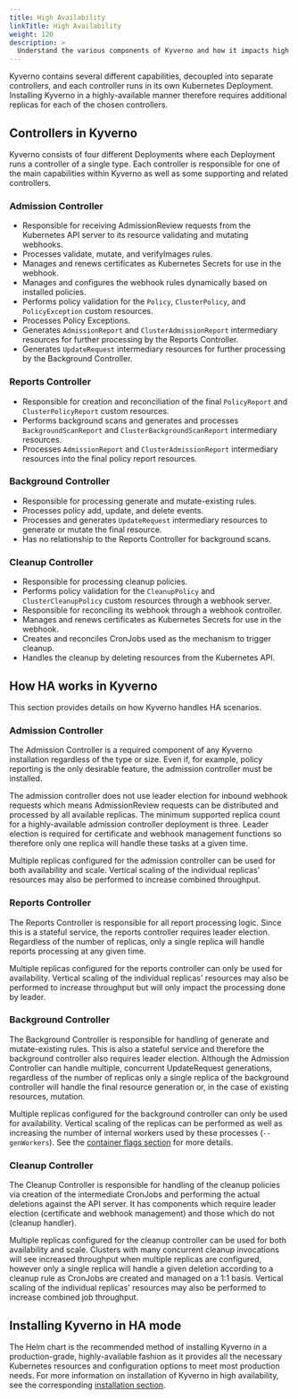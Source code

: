 ```yaml
---
title: High Availability
linkTitle: High Availability
weight: 120
description: >
  Understand the various components of Kyverno and how it impacts high availability.
---
```


Kyverno contains several different capabilities, decoupled into separate controllers, and each controller runs in its own Kubernetes Deployment. Installing Kyverno in a highly-available manner therefore requires additional replicas for each of the chosen controllers.

## Controllers in Kyverno

Kyverno consists of four different Deployments where each Deployment runs a controller of a single type. Each controller is responsible for one of the main capabilities within Kyverno as well as some supporting and related controllers.

### Admission Controller

* Responsible for receiving AdmissionReview requests from the Kubernetes API server to its resource validating and mutating webhooks.
* Processes validate, mutate, and verifyImages rules.
* Manages and renews certificates as Kubernetes Secrets for use in the webhook.
* Manages and configures the webhook rules dynamically based on installed policies.
* Performs policy validation for the `Policy`, `ClusterPolicy`, and `PolicyException` custom resources.
* Processes Policy Exceptions.
* Generates `AdmissionReport` and `ClusterAdmissionReport` intermediary resources for further processing by the Reports Controller.
* Generates `UpdateRequest` intermediary resources for further processing by the Background Controller.

### Reports Controller

* Responsible for creation and reconciliation of the final `PolicyReport` and `ClusterPolicyReport` custom resources.
* Performs background scans and generates and processes `BackgroundScanReport` and `ClusterBackgroundScanReport` intermediary resources.
* Processes `AdmissionReport` and `ClusterAdmissionReport` intermediary resources into the final policy report resources.

### Background Controller

* Responsible for processing generate and mutate-existing rules.
* Processes policy add, update, and delete events.
* Processes and generates `UpdateRequest` intermediary resources to generate or mutate the final resource.
* Has no relationship to the Reports Controller for background scans.

### Cleanup Controller

* Responsible for processing cleanup policies.
* Performs policy validation for the `CleanupPolicy` and `ClusterCleanupPolicy` custom resources through a webhook server.
* Responsible for reconciling its webhook through a webhook controller.
* Manages and renews certificates as Kubernetes Secrets for use in the webhook.
* Creates and reconciles CronJobs used as the mechanism to trigger cleanup.
* Handles the cleanup by deleting resources from the Kubernetes API.

## How HA works in Kyverno

This section provides details on how Kyverno handles HA scenarios.

### Admission Controller

The Admission Controller is a required component of any Kyverno installation regardless of the type or size. Even if, for example, policy reporting is the only desirable feature, the admission controller must be installed.

The admission controller does not use leader election for inbound webhook requests which means AdmissionReview requests can be distributed and processed by all available replicas. The minimum supported replica count for a highly-available admission controller deployment is three. Leader election is required for certificate and webhook management functions so therefore only one replica will handle these tasks at a given time.

Multiple replicas configured for the admission controller can be used for both availability and scale. Vertical scaling of the individual replicas' resources may also be performed to increase combined throughput.

### Reports Controller

The Reports Controller is responsible for all report processing logic. Since this is a stateful service, the reports controller requires leader election. Regardless of the number of replicas, only a single replica will handle reports processing at any given time.

Multiple replicas configured for the reports controller can only be used for availability. Vertical scaling of the individual replicas' resources may also be performed to increase throughput but will only impact the processing done by leader.

### Background Controller

The Background Controller is responsible for handling of generate and mutate-existing rules. This is also a stateful service and therefore the background controller also requires leader election. Although the Admission Controller can handle multiple, concurrent UpdateRequest generations, regardless of the number of replicas only a single replica of the background controller will handle the final resource generation or, in the case of existing resources, mutation.

Multiple replicas configured for the background controller can only be used for availability. Vertical scaling of the replicas can be performed as well as increasing the number of internal workers used by these processes (`--genWorkers`). See the [container flags section](/docs/installation/customization/#container-flags) for more details.

### Cleanup Controller

The Cleanup Controller is responsible for handling of the cleanup policies via creation of the intermediate CronJobs and performing the actual deletions against the API server. It has components which require leader election (certificate and webhook management) and those which do not (cleanup handler).

Multiple replicas configured for the cleanup controller can be used for both availability and scale. Clusters with many concurrent cleanup invocations will see increased throughput when multiple replicas are configured, however only a single replica will handle a given deletion according to a cleanup rule as CronJobs are created and managed on a 1:1 basis. Vertical scaling of the individual replicas' resources may also be performed to increase combined job throughput.

## Installing Kyverno in HA mode

The Helm chart is the recommended method of installing Kyverno in a production-grade, highly-available fashion as it provides all the necessary Kubernetes resources and configuration options to meet most production needs. For more information on installation of Kyverno in high availability, see the corresponding [installation section](/docs/installation/methods/#high-availability).
